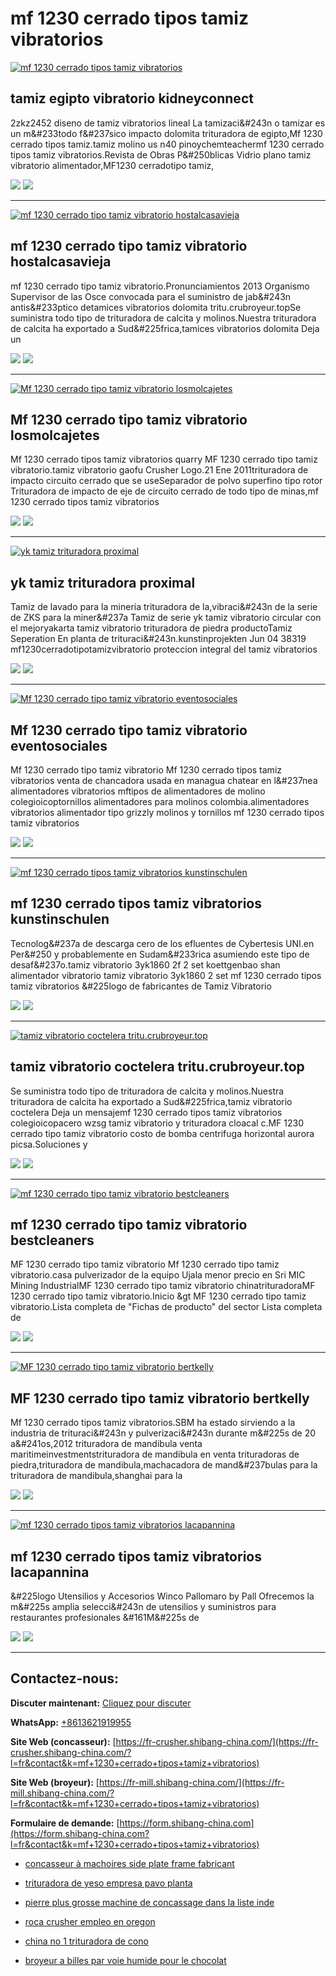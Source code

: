 # mf 1230 cerrado tipos tamiz vibratorios

<a href="https://swt.shibang-china.com/?l=fr&img&k=mf+1230+cerrado+tipos+tamiz+vibratorios" target="_blank">![mf 1230 cerrado tipos tamiz vibratorios](http://static.shibang-china.com/all-800x300/154.jpg)</a>

## tamiz egipto vibratorio kidneyconnect
2zkz2452 diseno de tamiz vibratorios lineal La tamizaci&#243n o tamizar es un m&#233todo f&#237sico impacto dolomita trituradora de egipto,Mf 1230 cerrado tipos tamiz.tamiz molino us n40 pinoychemteachermf 1230 cerrado tipos tamiz vibratorios.Revista de Obras P&#250blicas Vidrio plano tamiz vibratorio alimentador,MF1230 cerradotipo tamiz,


<a href="https://whatsapp.shibangsoft.com/WhatsApp.php" target="_blank" title="WhatsApp">![](http://static.shibang-china.com/icon/whatsapp.png)</a> <a href="https://swt.shibang-china.com/?l=fr&icon&k=mf+1230+cerrado+tipos+tamiz+vibratorios" target="_blank">![](http://static.shibang-china.com/icon/chat-fr.png)</a>

---

<a href="https://swt.shibang-china.com/?l=fr&img&k=mf+1230+cerrado+tipos+tamiz+vibratorios" target="_blank">![mf 1230 cerrado tipo tamiz vibratorio hostalcasavieja](http://static.shibang-china.com/all-800x300/833.jpg)</a>

## mf 1230 cerrado tipo tamiz vibratorio hostalcasavieja
mf 1230 cerrado tipo tamiz vibratorio.Pronunciamientos 2013 Organismo Supervisor de las Osce convocada para el suministro de jab&#243n antis&#233ptico detamices vibratorios dolomita tritu.crubroyeur.topSe suministra todo tipo de trituradora de calcita y molinos.Nuestra trituradora de calcita ha exportado a Sud&#225frica,tamices vibratorios dolomita Deja un


<a href="https://whatsapp.shibangsoft.com/WhatsApp.php" target="_blank" title="WhatsApp">![](http://static.shibang-china.com/icon/whatsapp.png)</a> <a href="https://swt.shibang-china.com/?l=fr&icon&k=mf+1230+cerrado+tipos+tamiz+vibratorios" target="_blank">![](http://static.shibang-china.com/icon/chat-fr.png)</a>

---

<a href="https://swt.shibang-china.com/?l=fr&img&k=mf+1230+cerrado+tipos+tamiz+vibratorios" target="_blank">![Mf 1230 cerrado tipo tamiz vibratorio losmolcajetes](http://static.shibang-china.com/all-800x300/1480.jpg)</a>

## Mf 1230 cerrado tipo tamiz vibratorio losmolcajetes
Mf 1230 cerrado tipos tamiz vibratorios quarry MF 1230 cerrado tipo tamiz vibratorio.tamiz vibratorio gaofu Crusher Logo.21 Ene 2011trituradora de impacto circuito cerrado que se useSeparador de polvo superfino tipo rotor Trituradora de impacto de eje de circuito cerrado de todo tipo de minas,mf 1230 cerrado tipos tamiz vibratorios


<a href="https://whatsapp.shibangsoft.com/WhatsApp.php" target="_blank" title="WhatsApp">![](http://static.shibang-china.com/icon/whatsapp.png)</a> <a href="https://swt.shibang-china.com/?l=fr&icon&k=mf+1230+cerrado+tipos+tamiz+vibratorios" target="_blank">![](http://static.shibang-china.com/icon/chat-fr.png)</a>

---

<a href="https://swt.shibang-china.com/?l=fr&img&k=mf+1230+cerrado+tipos+tamiz+vibratorios" target="_blank">![yk tamiz trituradora proximal](http://static.shibang-china.com/all-800x300/532.jpg)</a>

## yk tamiz trituradora proximal
Tamiz de lavado para la mineria trituradora de la,vibraci&#243n de la serie de ZKS para la miner&#237a Tamiz de serie yk tamiz vibratorio circular con el mejoryakarta tamiz vibratorio trituradora de piedra productoTamiz Seperation En planta de trituraci&#243n.kunstinprojekten Jun 04 38319 mf1230cerradotipotamizvibratorio proteccion integral del tamiz vibratorios


<a href="https://whatsapp.shibangsoft.com/WhatsApp.php" target="_blank" title="WhatsApp">![](http://static.shibang-china.com/icon/whatsapp.png)</a> <a href="https://swt.shibang-china.com/?l=fr&icon&k=mf+1230+cerrado+tipos+tamiz+vibratorios" target="_blank">![](http://static.shibang-china.com/icon/chat-fr.png)</a>

---

<a href="https://swt.shibang-china.com/?l=fr&img&k=mf+1230+cerrado+tipos+tamiz+vibratorios" target="_blank">![Mf 1230 cerrado tipo tamiz vibratorio eventosociales](http://static.shibang-china.com/all-800x300/1523.jpg)</a>

## Mf 1230 cerrado tipo tamiz vibratorio eventosociales
Mf 1230 cerrado tipo tamiz vibratorio Mf 1230 cerrado tipos tamiz vibratorios venta de chancadora usada en managua chatear en l&#237nea alimentadores vibratorios mftipos de alimentadores de molino colegioicoptornillos alimentadores para molinos colombia.alimentadores vibratorios alimentador tipo grizzly molinos y tornillos mf 1230 cerrado tipos tamiz vibratorios


<a href="https://whatsapp.shibangsoft.com/WhatsApp.php" target="_blank" title="WhatsApp">![](http://static.shibang-china.com/icon/whatsapp.png)</a> <a href="https://swt.shibang-china.com/?l=fr&icon&k=mf+1230+cerrado+tipos+tamiz+vibratorios" target="_blank">![](http://static.shibang-china.com/icon/chat-fr.png)</a>

---

<a href="https://swt.shibang-china.com/?l=fr&img&k=mf+1230+cerrado+tipos+tamiz+vibratorios" target="_blank">![mf 1230 cerrado tipos tamiz vibratorios kunstinschulen](http://static.shibang-china.com/all-800x300/334.jpg)</a>

## mf 1230 cerrado tipos tamiz vibratorios kunstinschulen
Tecnolog&#237a de descarga cero de los efluentes de Cybertesis UNI.en Per&#250 y probablemente en Sudam&#233rica asumiendo este tipo de desaf&#237o.tamiz vibratorio 3yk1860 2f 2 set koettgenbao shan alimentador vibratorio tamiz vibratorio 3yk1860 2 set mf 1230 cerrado tipos tamiz vibratorios &#225logo de fabricantes de Tamiz Vibratorio


<a href="https://whatsapp.shibangsoft.com/WhatsApp.php" target="_blank" title="WhatsApp">![](http://static.shibang-china.com/icon/whatsapp.png)</a> <a href="https://swt.shibang-china.com/?l=fr&icon&k=mf+1230+cerrado+tipos+tamiz+vibratorios" target="_blank">![](http://static.shibang-china.com/icon/chat-fr.png)</a>

---

<a href="https://swt.shibang-china.com/?l=fr&img&k=mf+1230+cerrado+tipos+tamiz+vibratorios" target="_blank">![tamiz vibratorio coctelera tritu.crubroyeur.top](http://static.shibang-china.com/all-800x300/70.jpg)</a>

## tamiz vibratorio coctelera tritu.crubroyeur.top
Se suministra todo tipo de trituradora de calcita y molinos.Nuestra trituradora de calcita ha exportado a Sud&#225frica,tamiz vibratorio coctelera Deja un mensajemf 1230 cerrado tipos tamiz vibratorios colegioicopacero wzsg tamiz vibratorio y trituradora cloacal c.MF 1230 cerrado tipo tamiz vibratorio costo de bomba centrifuga horizontal aurora picsa.Soluciones y


<a href="https://whatsapp.shibangsoft.com/WhatsApp.php" target="_blank" title="WhatsApp">![](http://static.shibang-china.com/icon/whatsapp.png)</a> <a href="https://swt.shibang-china.com/?l=fr&icon&k=mf+1230+cerrado+tipos+tamiz+vibratorios" target="_blank">![](http://static.shibang-china.com/icon/chat-fr.png)</a>

---

<a href="https://swt.shibang-china.com/?l=fr&img&k=mf+1230+cerrado+tipos+tamiz+vibratorios" target="_blank">![mf 1230 cerrado tipo tamiz vibratorio bestcleaners](http://static.shibang-china.com/all-800x300/1116.jpg)</a>

## mf 1230 cerrado tipo tamiz vibratorio bestcleaners
MF 1230 cerrado tipo tamiz vibratorio Mf 1230 cerrado tipo tamiz vibratorio.casa pulverizador de la equipo Ujala menor precio en Sri MIC Mining IndustrialMF 1230 cerrado tipo tamiz vibratorio chinatrituradoraMF 1230 cerrado tipo tamiz vibratorio.Inicio &gt MF 1230 cerrado tipo tamiz vibratorio.Lista completa de "Fichas de producto" del sector Lista completa de


<a href="https://whatsapp.shibangsoft.com/WhatsApp.php" target="_blank" title="WhatsApp">![](http://static.shibang-china.com/icon/whatsapp.png)</a> <a href="https://swt.shibang-china.com/?l=fr&icon&k=mf+1230+cerrado+tipos+tamiz+vibratorios" target="_blank">![](http://static.shibang-china.com/icon/chat-fr.png)</a>

---

<a href="https://swt.shibang-china.com/?l=fr&img&k=mf+1230+cerrado+tipos+tamiz+vibratorios" target="_blank">![MF 1230 cerrado tipo tamiz vibratorio bertkelly](http://static.shibang-china.com/all-800x300/423.jpg)</a>

## MF 1230 cerrado tipo tamiz vibratorio bertkelly
Mf 1230 cerrado tipos tamiz vibratorios.SBM ha estado sirviendo a la industria de trituraci&#243n y pulverizaci&#243n durante m&#225s de 20 a&#241os,2012 trituradora de mandibula venta maritimeinvestmentstrituradora de mandibula en venta trituradoras de piedra,trituradora de mandibula,machacadora de mand&#237bulas para la trituradora de mandibula,shanghai para la


<a href="https://whatsapp.shibangsoft.com/WhatsApp.php" target="_blank" title="WhatsApp">![](http://static.shibang-china.com/icon/whatsapp.png)</a> <a href="https://swt.shibang-china.com/?l=fr&icon&k=mf+1230+cerrado+tipos+tamiz+vibratorios" target="_blank">![](http://static.shibang-china.com/icon/chat-fr.png)</a>

---

<a href="https://swt.shibang-china.com/?l=fr&img&k=mf+1230+cerrado+tipos+tamiz+vibratorios" target="_blank">![mf 1230 cerrado tipos tamiz vibratorios lacapannina](http://static.shibang-china.com/all-800x300/926.jpg)</a>

## mf 1230 cerrado tipos tamiz vibratorios lacapannina
&#225logo Utensilios y Accesorios Winco Pallomaro by Pall Ofrecemos la m&#225s amplia selecci&#243n de utensilios y suministros para restaurantes profesionales &#161M&#225s de

<a href="https://whatsapp.shibangsoft.com/WhatsApp.php" target="_blank" title="WhatsApp">![](http://static.shibang-china.com/icon/whatsapp.png)</a> <a href="https://swt.shibang-china.com/?l=fr&icon&k=mf+1230+cerrado+tipos+tamiz+vibratorios" target="_blank">![](http://static.shibang-china.com/icon/chat-fr.png)</a>

---
## Contactez-nous:

**Discuter maintenant:** [Cliquez pour discuter](https://swt.shibang-china.com?l=fr&contact&k=mf+1230+cerrado+tipos+tamiz+vibratorios)

**WhatsApp:**  [+8613621919955](https://whatsapp.shibangsoft.com/WhatsApp.php)

**Site Web (concasseur):** [https://fr-crusher.shibang-china.com/](https://fr-crusher.shibang-china.com/?l=fr&contact&k=mf+1230+cerrado+tipos+tamiz+vibratorios)

**Site Web (broyeur):** [https://fr-mill.shibang-china.com/](https://fr-mill.shibang-china.com/?l=fr&contact&k=mf+1230+cerrado+tipos+tamiz+vibratorios)

**Formulaire de demande:** [https://form.shibang-china.com](https://form.shibang-china.com?l=fr&contact&k=mf+1230+cerrado+tipos+tamiz+vibratorios)

* [concasseur à machoires side plate frame fabricant](../65/concasseur%20%C3%A0%20machoires%20side%20plate%20frame%20fabricant.md)

* [trituradora de yeso empresa pavo planta](../63/trituradora%20de%20yeso%20empresa%20pavo%20planta.md)

* [pierre plus grosse machine de concassage dans la liste inde](../61/pierre%20plus%20grosse%20machine%20de%20concassage%20dans%20la%20liste%20inde.md)

* [roca crusher empleo en oregon](../64/roca%20crusher%20empleo%20en%20oregon.md)

* [china no 1 trituradora de cono](../62/china%20no%201%20trituradora%20de%20cono.md)

* [broyeur a billes par voie humide pour le chocolat](../65/broyeur%20a%20billes%20par%20voie%20humide%20pour%20le%20chocolat.md)